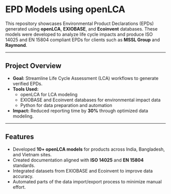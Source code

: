 # EPD Models using openLCA

This repository showcases Environmental Product Declarations (EPDs) generated using 
**openLCA**, **EXIOBASE**, and **Ecoinvent** databases. These models were developed to 
analyze life cycle impacts and produce ISO 14025 and EN 15804 compliant EPDs for 
clients such as **MSSL Group** and **Raymond**.

---

## Project Overview
- **Goal:** Streamline Life Cycle Assessment (LCA) workflows to generate verified EPDs.
- **Tools Used:** 
  - openLCA for LCA modeling
  - EXIOBASE and Ecoinvent databases for environmental impact data
  - Python for data preparation and automation
- **Impact:** Reduced reporting time by **30%** through optimized data modeling.

---

## Features
- Developed **10+ openLCA models** for products across India, Bangladesh, and Vietnam sites.
- Created documentation aligned with **ISO 14025** and **EN 15804** standards.
- Integrated datasets from EXIOBASE and Ecoinvent to improve data accuracy.
- Automated parts of the data import/export process to minimize manual effort.


